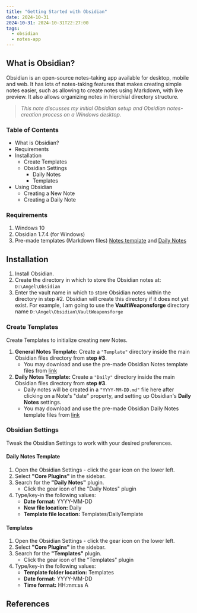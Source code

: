 ```yaml
---
title: "Getting Started with Obsidian"
date: 2024-10-31
2024-10-31: 2024-10-31T22:27:00
tags:
  - obsidian
  - notes-app
---
```


## What is Obsidian?

Obsidian is an open-source notes-taking app available for desktop, mobile and web. It has lots of  notes-taking features that makes creating simple notes easier, such as allowing to create notes using Markdown, with live preview. It also allows organizing notes in hierchial directory structure.

> *This note discusses my initial Obsidian setup and Obsidian notes-creation process on a Windows desktop.*

### Table of Contents

- What is Obsidian?
- Requirements
- Installation
	- Create Templates
	- Obsidian Settings
		- Daily Notes
		- Templates
- Using Obsidian
	- Creating a New Note
	- Creating a Daily Note

### Requirements

1. Windows 10
2. Obsidian 1.7.4 (for Windows)
3. Pre-made templates (Markdown files) [Notes template](https://drive.google.com/drive/folders/1Kw_PSggrptWbVdz-JZR0GW6VaGx1lpti?usp=drive_link) and  [Daily Notes](https://drive.google.com/drive/folders/1hbCvc9IMCnLbRttfsliluRqEccJFGBis?usp=sharing)

## Installation

1. Install Obsidian.
2. Create the directory in which to store the Obsidian notes at:
	`D:\Angel\Obsidian`
3. Enter the vault name in which to store Obsidian notes within the directory in step #2. Obsidian will create this directory if it does not yet exist. For example, I am going to use the **VaultWeaponsforge** directory name
	`D:\Angel\Obsidian\VaultWeaponsforge`
### Create Templates

Create Templates to initialize creating new Notes.

1. **General Notes Template:** Create a `"Template"` directory inside the main Obsidian files directory from **step #3**.
	- You may download and use the pre-made Obsidian Notes template files from [link](https://drive.google.com/drive/folders/1Kw_PSggrptWbVdz-JZR0GW6VaGx1lpti?usp=drive_link)
2. **Daily Notes Template:** Create a `"Daily"` directory inside the main Obsidian files directory from **step #3**.
	- Daily notes will be created in a `"YYYY-MM-DD.md"` file here after clicking on a Note's "date" property, and setting up Obsidian's **Daily Notes** settings.
	- You may download and use the pre-made Obsidian Daily Notes template files from [link](https://drive.google.com/drive/folders/1hbCvc9IMCnLbRttfsliluRqEccJFGBis?usp=sharing)

### Obsidian Settings
Tweak the Obsidian Settings to work with your desired preferences.

#### Daily Notes Template
1. Open the Obsidian Settings - click the gear icon on the lower left.
2. Select **"Core Plugins"** in the sidebar.
3. Search for the **"Daily Notes"** plugin.
	- Click the gear icon of the "Daily Notes" plugin
4. Type/key-in the following values:
	- **Date format:** YYYY-MM-DD
	- **New file location:** Daily
	- **Template file location:** Templates/DailyTemplate

#### Templates
1. Open the Obsidian Settings - click the gear icon on the lower left.
2. Select **"Core Plugins"** in the sidebar.
3. Search for the **"Templates"** plugin.
	- Click the gear icon of the "Templates" plugin
4. Type/key-in the following values:
	- **Template folder location:** Templates
	- **Date format:** YYYY-MM-DD
	- **Time format:** HH:mm:ss A


## References

[^1]: [[2024-10-31]]
[^2]: [[Using Obsidian]]